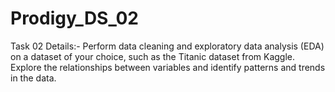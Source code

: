 # Prodigy_DS_02
Task 02 Details:- Perform data cleaning and exploratory data analysis (EDA) on a dataset of your choice, such as the Titanic dataset from Kaggle. Explore the relationships between variables and identify patterns and trends in the data.
